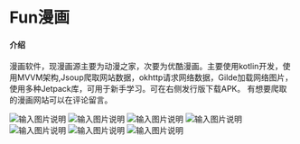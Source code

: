 # Fun漫画

#### 介绍
漫画软件，现漫画源主要为动漫之家，次要为优酷漫画。主要使用kotlin开发，使用MVVM架构,Jsoup爬取网站数据，okhttp请求网络数据，Gilde加载网络图片，使用多种Jetpack库，可用于新手学习。可在右侧发行版下载APK。
有想要爬取的漫画网站可以在评论留言。

![输入图片说明](https://images.gitee.com/uploads/images/2021/0421/134916_94785163_7500578.png "微信截图_20210421134754.png")
![输入图片说明](https://images.gitee.com/uploads/images/2021/0421/134939_59988a90_7500578.png "微信截图_20210421134813.png")
![输入图片说明](https://images.gitee.com/uploads/images/2021/0421/134949_32a7e9d8_7500578.png "微信截图_20210421134826.png")
![输入图片说明](https://images.gitee.com/uploads/images/2021/0328/180610_24d02655_7500578.png "微信截图_20210328180533.png")
![输入图片说明](https://images.gitee.com/uploads/images/2021/0328/180621_c76c870f_7500578.png "微信截图_20210328180455.png")
![输入图片说明](https://images.gitee.com/uploads/images/2021/0122/160823_9bff749c_7500578.png "微信截图_20210122160031.png")
![输入图片说明](https://images.gitee.com/uploads/images/2021/0122/160831_b9e0100b_7500578.png "微信截图_20210122160037.png")
